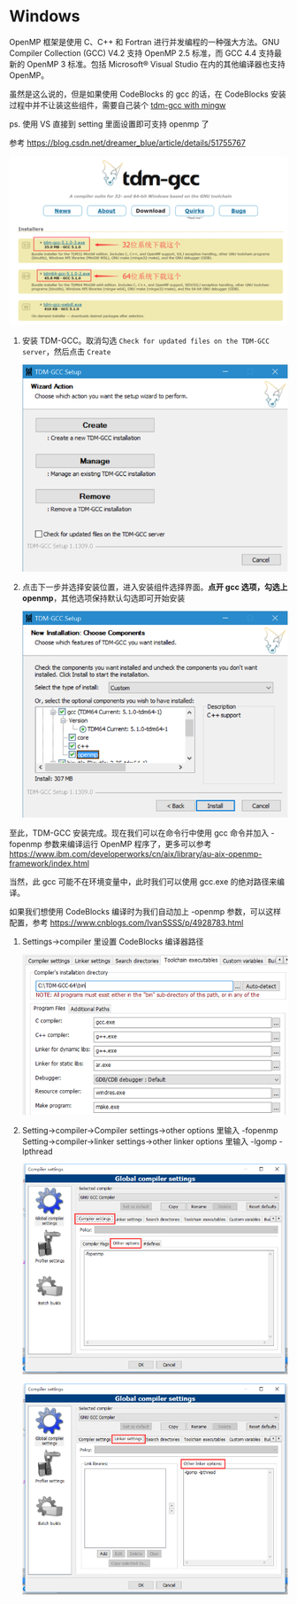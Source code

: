 # Windows

OpenMP 框架是使用 C、C++ 和 Fortran 进行并发编程的一种强大方法。GNU Compiler Collection (GCC) V4.2 支持 OpenMP 2.5 标准，而 GCC 4.4 支持最新的 OpenMP 3 标准。包括 Microsoft® Visual Studio 在内的其他编译器也支持 OpenMP。

虽然是这么说的，但是如果使用 CodeBlocks 的 gcc 的话，在 CodeBlocks 安装过程中并不让装这些组件，需要自己装个 [tdm-gcc with mingw](http://tdm-gcc.tdragon.net/download)

ps. 使用 VS 直接到 setting 里面设置即可支持 openmp 了

参考 <https://blog.csdn.net/dreamer_blue/article/details/51755767>

![怎么选](./img/OpenMP/TDM-GCC-Version.png)


1. 安装 TDM-GCC。取消勾选 `Check for updated files on the TDM-GCC server`，然后点击 `Create`

   ![第一步](./img/OpenMP/TDM-GCC-Setup.png)

2. 点击下一步并选择安装位置，进入安装组件选择界面。**点开 gcc 选项，勾选上 openmp**，其他选项保持默认勾选即可开始安装

   ![勾上 OpenMP 选项](./img/OpenMP/TDM-GCC-OpenMP.png)


至此，TDM-GCC 安装完成。现在我们可以在命令行中使用 gcc 命令并加入 -fopenmp 参数来编译运行 OpenMP 程序了，更多可以参考 <https://www.ibm.com/developerworks/cn/aix/library/au-aix-openmp-framework/index.html>

当然，此 gcc 可能不在环境变量中，此时我们可以使用 gcc.exe 的绝对路径来编译。


如果我们想使用 CodeBlocks 编译时为我们自动加上 -openmp 参数，可以这样配置，参考 <https://www.cnblogs.com/IvanSSSS/p/4928783.html>

1. Settings->compiler 里设置 CodeBlocks 编译器路径

   ![设置 CodeBlocks 编译器路径](./img/OpenMP/CodeBlocks-Toolchain-executables.png)

2. Setting->compiler->Compiler settings->other options 里输入 -fopenmp   
   Setting->compiler->linker settings->other linker options 里输入 -lgomp -lpthread
   
   ![配置编译参数](./img/OpenMP/CodeBlocks-Compiler-Settings.png)
   
   ![添加链接参数](./img/OpenMP/CodeBlocks-Linker-Settings.png)
   